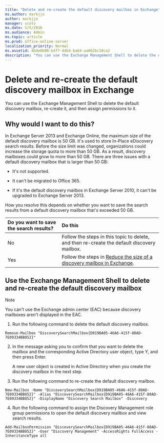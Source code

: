 ```yaml
---
title: "Delete and re-create the default discovery mailbox in Exchange"
ms.author: markjjo
author: markjjo
manager: scotv
ms.date: 5/5/2016
ms.audience: Admin
ms.topic: article
ms.prod: office-online-server
localization_priority: Normal
ms.assetid: 4bde0b00-bdf7-44b4-ba64-aa062bc10ca2
description: "You can use the Exchange Management Shell to delete the default discovery mailbox, re-create it, and then assign permissions to it."
---
```


# Delete and re-create the default discovery mailbox in Exchange

You can use the Exchange Management Shell to delete the default discovery mailbox, re-create it, and then assign permissions to it.
  
## Why would I want to do this?

In Exchange Server 2013 and Exchange Online, the maximum size of the default discovery mailbox is 50 GB. It's used to store In-Place eDiscovery search results. Before the size limit was changed, organizations could increase the storage quota to more than 50 GB. As a result, discovery mailboxes could grow to more than 50 GB. There are three issues with a default discovery mailbox that is larger than 50 GB:
  
- It's not supported.
    
- It can't be migrated to Office 365.
    
- If it's the default discovery mailbox in Exchange Server 2010, it can't be upgraded to Exchange Server 2013.
    
How you resolve this depends on whether you want to save the search results from a default discovery mailbox that's exceeded 50 GB. 
  
|**Do you want to save the search results?**|**Do this**|
|:-----|:-----|
|No  <br/> |Follow the steps in this topic to delete, and then re-create the default discovery mailbox.  <br/> |
|Yes  <br/> |Follow the steps in [Reduce the size of a discovery mailbox in Exchange](reduce-discovery-mailbox-size.md).  <br/> |
   
## Use the Exchange Management Shell to delete and re-create the default discovery mailbox

> [!NOTE]
> You can't use the Exchange admin center (EAC) because discovery mailboxes aren't displayed in the EAC. 
  
1. Run the following command to delete the default discovery mailbox.
    
  ```
  Remove-Mailbox "DiscoverySearchMailbox{D919BA05-46A6-415f-80AD-7E09334BB852}"
  ```

2. In the message asking you to confirm that you want to delete the mailbox and the corresponding Active Directory user object, type Y, and then press Enter.
    
    A new user object is created in Active Directory when you create the discovery mailbox in the next step.
    
3. Run the following command to re-create the default discovery mailbox.
    
  ```
  New-Mailbox -Name "DiscoverySearchMailbox{D919BA05-46A6-415f-80AD-7E09334BB852}" -Alias "DiscoverySearchMailbox{D919BA05-46A6-415f-80AD-7E09334BB852}" -DisplayName "Discovery Search Mailbox" -Discovery
  ```

4. Run the following command to assign the Discovery Management role group permissions to open the default discovery mailbox and view search results.
    
  ```
  Add-MailboxPermission "DiscoverySearchMailbox{D919BA05-46A6-415f-80AD-7E09334BB852}" -User "Discovery Management" -AccessRights FullAccess -InheritanceType all
  ```


